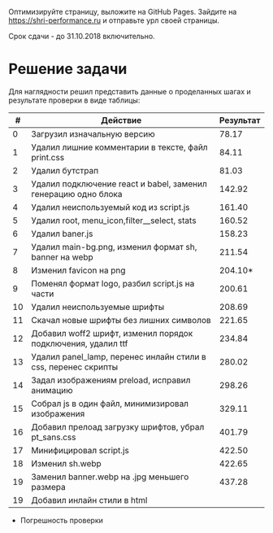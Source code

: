 Оптимизируйте страницу, выложите на GitHub Pages. Зайдите на https://shri-performance.ru и отправьте урл своей страницы.

Срок сдачи - до 31.10.2018 включительно.

# Решение задачи

Для наглядности решил представить данные о проделанных шагах и результате проверки в виде таблицы:

| # | Действие                                                        | Результат      |
|---|-----------------------------------------------------------------|----------------|
| 0 | Загрузил изначальную версию                                     |     78.17      |
| 1 | Удалил лишние комментарии в тексте, файл print.css              |     84.11      |
| 2 | Удалил бутстрап                                                 |     81.03      |
| 3 | Удалил подключение react и  babel, заменил генерацию одно блока |     142.92     |
| 4 | Удалил неиспользуемый код из script.js                          |     161.40     |
| 5 | Удалил root, menu_icon,filter__select, stats                    |     160.52     |
| 6 | Удалил baner.js                                                 |     158.23     |
| 7 | Удалил main-bg.png, изменил формат sh, banner на webp           |     211.54     |
| 8 | Изменил favicon на png                                          |     204.10*    |
| 9 | Поменял формат logo, разбил script.js на части                  |     200.61     |
| 10| Удалил неиспользуемые шрифты                                    |     208.69     |
| 11| Скачал новые шрифты без лишних символов                         |     221.65     |
| 12| Добавил woff2 шрифт, изменил порядок подключения, удалил ttf    |     234.84     |
| 13| Удалил panel_lamp, перенес инлайн стили в css, перенес скрипты  |     280.02     |
| 14| Задал изображениям preload, исправил анимацию                   |     298.26     |
| 15| Собрал js в один файл, минимизировал изображения                |     329.11     |
| 16| Добавил прелоад загрузку шрифтов, убрал pt_sans.css             |     401.79     |
| 17| Минифицировал script.js                                         |     422.50     |
| 18| Изменил sh.webp                                                 |     422.65     |
| 19| Заменил banner.webp на .jpg меньшего размера                    |     437.28     |
| 19| Добавил инлайн стили в html                                     |                |
 

* Погрешность проверки